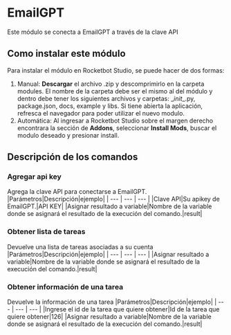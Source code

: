 # EmailGPT
  
Este módulo se conecta a EmailGPT a través de la clave API  
  
## Como instalar este módulo
  
Para instalar el módulo en Rocketbot Studio, se puede hacer de dos formas:
1. Manual: __Descargar__ el archivo .zip y descomprimirlo en la carpeta modules. El nombre de la carpeta debe ser el mismo al del módulo y dentro debe tener los siguientes archivos y carpetas: \__init__.py, package.json, docs, example y libs. Si tiene abierta la aplicación, refresca el navegador para poder utilizar el nuevo modulo.
2. Automática: Al ingresar a Rocketbot Studio sobre el margen derecho encontrara la sección de **Addons**, seleccionar **Install Mods**, buscar el modulo deseado y presionar install.  


## Descripción de los comandos

### Agregar api key
  
Agrega la clave API para conectarse a EmailGPT.
|Parámetros|Descripción|ejemplo|
| --- | --- | --- |
|Clave API|Su apikey de EmailGPT.|API KEY|
|Asignar resultado a variable|Nombre de la variable donde se asignará el resultado de la execución del comando.|result|

### Obtener lista de tareas
  
Devuelve una lista de tareas asociadas a su cuenta
|Parámetros|Descripción|ejemplo|
| --- | --- | --- |
|Asignar resultado a variable|Nombre de la variable donde se asignará el resultado de la execución del comando.|result|

### Obtener información de una tarea
  
Devuelve la información de una tarea
|Parámetros|Descripción|ejemplo|
| --- | --- | --- |
|Ingrese el id de la tarea que quiere obtener|Id de la tarea que quiere obtener|126|
|Asignar resultado a variable|Nombre de la variable donde se asignará el resultado de la execución del comando.|result|
